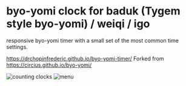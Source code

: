 # byo-yomi clock for baduk (Tygem style byo-yomi) / weiqi / igo

responsive byo-yomi timer with a small set of the most common time settings.

https://drchopinfrederic.github.io/byo-yomi-timer/
Forked from https://circius.github.io/byo-yomi/

![counting clocks](pics/clocks.png "Counting clocks")
![menu](pics/menu.png "menu")
